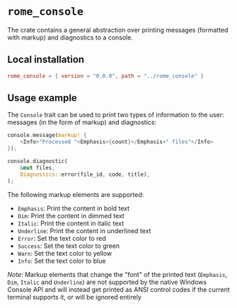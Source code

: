 # `rome_console`

The crate contains a general abstraction over printing messages (formatted with markup) and diagnostics to a console.

## Local installation

```toml
rome_console = { version = "0.0.0", path = "../rome_console" }
```

## Usage example

The `Console` trait can be used to print two types of information to the user: messages (in the form of markup) and diagnostics:

```rust
console.message(markup! {
    <Info>"Processed "<Emphasis>{count}</Emphasis>" files"</Info>
});

console.diagnostic(
    &mut files,
    Diagnostics::error(file_id, code, title),
);
```

The following markup elements are supported:
- `Emphasis`: Print the content in bold text
- `Dim`: Print the content in dimmed text
- `Italic`: Print the content in italic text
- `Underline`: Print the content in underlined text
- `Error`: Set the text color to red
- `Success`: Set the text color to green
- `Warn`: Set the text color to yellow
- `Info`: Set the text color to blue

*Note*: Markup elements that change the "font" of the printed text (`Emphasis`, `Dim`, `Italic` and `Underline`) are not supported by the native Windows Console API and will instead get printed as ANSI control codes if the current terminal supports it, or will be ignored entirely
